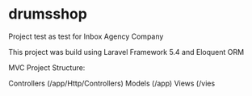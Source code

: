 # drumsshop
Project test as test for Inbox Agency Company

This project was build using Laravel Framework 5.4 and Eloquent ORM

MVC Project Structure:

Controllers (/app/Http/Controllers)
Models (/app)
Views (/vies
